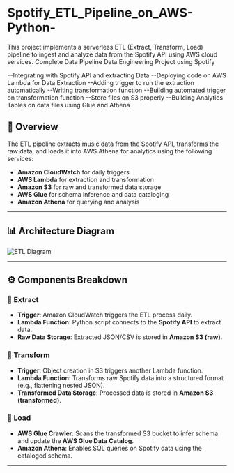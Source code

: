 # Spotify_ETL_Pipeline_on_AWS-Python-

This project implements a serverless ETL (Extract, Transform, Load) pipeline to ingest and analyze data from the Spotify API using AWS cloud services.
Complete Data Pipeline Data Engineering Project using Spotify

--Integrating with Spotify API and extracting Data
--Deploying code on AWS Lambda for Data Extraction
--Adding trigger to run the extraction automatically
--Writing transformation function
--Building automated trigger on transformation function
--Store files on S3 properly
--Building Analytics Tables on data files using Glue and Athena

## 📌 Overview

The ETL pipeline extracts music data from the Spotify API, transforms the raw data, and loads it into AWS Athena for analytics using the following services:

- **Amazon CloudWatch** for daily triggers
- **AWS Lambda** for extraction and transformation
- **Amazon S3** for raw and transformed data storage
- **AWS Glue** for schema inference and data cataloging
- **Amazon Athena** for querying and analysis

---

## 📊 Architecture Diagram

![ETL Diagram](./Screenshot%202025-07-21%20at%209.00.13 PM.png)

---

## ⚙️ Components Breakdown

### 🔹 Extract

- **Trigger**: Amazon CloudWatch triggers the ETL process daily.
- **Lambda Function**: Python script connects to the **Spotify API** to extract data.
- **Raw Data Storage**: Extracted JSON/CSV is stored in **Amazon S3 (raw)**.

### 🔹 Transform

- **Trigger**: Object creation in S3 triggers another Lambda function.
- **Lambda Function**: Transforms raw Spotify data into a structured format (e.g., flattening nested JSON).
- **Transformed Data Storage**: Processed data is stored in **Amazon S3 (transformed)**.

### 🔹 Load

- **AWS Glue Crawler**: Scans the transformed S3 bucket to infer schema and update the **AWS Glue Data Catalog**.
- **Amazon Athena**: Enables SQL queries on Spotify data using the cataloged schema.

---

